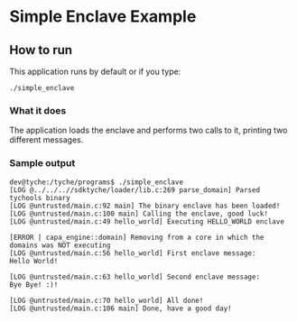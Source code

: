 # Simple Enclave Example


## How to run

This application runs by default or if you type:

```
./simple_enclave
```

### What it does

The application loads the enclave and performs two calls to it, printing two different messages.

### Sample output

```
dev@tyche:/tyche/programs$ ./simple_enclave
[LOG @../../..//sdktyche/loader/lib.c:269 parse_domain] Parsed tychools binary
[LOG @untrusted/main.c:92 main] The binary enclave has been loaded!
[LOG @untrusted/main.c:100 main] Calling the enclave, good luck!
[LOG @untrusted/main.c:49 hello_world] Executing HELLO_WORLD enclave

[ERROR | capa_engine::domain] Removing from a core in which the domains was NOT executing
[LOG @untrusted/main.c:56 hello_world] First enclave message:
Hello World!

[LOG @untrusted/main.c:63 hello_world] Second enclave message:
Bye Bye! :)!

[LOG @untrusted/main.c:70 hello_world] All done!
[LOG @untrusted/main.c:106 main] Done, have a good day!

```
